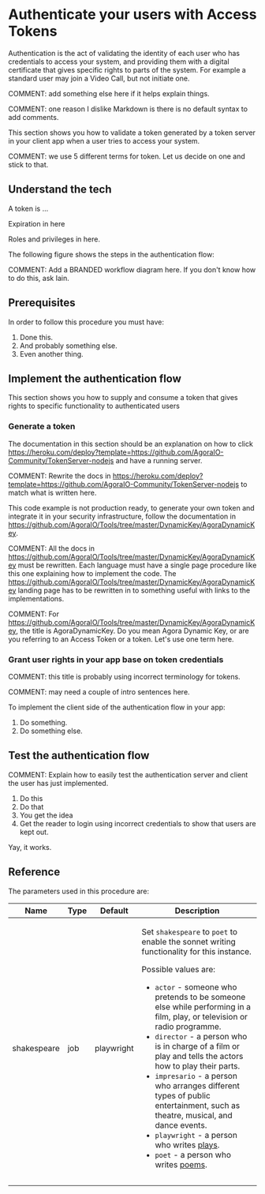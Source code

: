 
# Authenticate your users with Access Tokens  

Authentication is the act of validating the identity of each user who has credentials to access your system, and providing them with a digital certificate that gives specific rights to parts of the system. For example a standard user may join a Video Call, but not initiate one.   

COMMENT: add something else here if it helps explain things.

COMMENT: one reason I dislike Markdown is there is no default syntax to add comments. 

This section shows you how to validate a token generated by a token server in your client app when a user tries to access your system.

COMMENT: we use 5 different terms for token. Let us decide on one and stick to that. 

##  Understand the tech   

A token is ...  

Expiration in here

Roles and privileges in here.

The following figure shows the steps in the authentication flow:

COMMENT: Add a BRANDED workflow diagram here. If you don't know how to do this, ask Iain. 


## Prerequisites

In order to follow this procedure you must have:

1. Done this.
1. And probably something else.
1. Even another thing.

## Implement the authentication flow

This section shows you how to supply and consume a token that gives rights to specific functionality to authenticated users

### Generate a token

The documentation in this section should be an explanation on how to click https://heroku.com/deploy?template=https://github.com/AgoraIO-Community/TokenServer-nodejs and have a running server. 

COMMENT: Rewrite the docs in https://heroku.com/deploy?template=https://github.com/AgoraIO-Community/TokenServer-nodejs to match what is written here. 

This code example is not production ready, to generate your own token and integrate it in your security infrastructure, follow the documentation in https://github.com/AgoraIO/Tools/tree/master/DynamicKey/AgoraDynamicKey.

COMMENT: All the docs in https://github.com/AgoraIO/Tools/tree/master/DynamicKey/AgoraDynamicKey must be rewritten. Each language must have a single page procedure like this one explaining how to implement the code. The https://github.com/AgoraIO/Tools/tree/master/DynamicKey/AgoraDynamicKey landing page has to be rewritten in to something useful with links to the implementations.

COMMENT: For https://github.com/AgoraIO/Tools/tree/master/DynamicKey/AgoraDynamicKey, the title is AgoraDynamicKey. Do you mean Agora Dynamic Key, or are you referring to an Access Token or a token. Let's use one term here. 

### Grant user rights in your app base on token credentials

COMMENT: this title is probably using incorrect terminology for tokens. 

COMMENT: may need a couple of intro sentences here. 

To implement the client side of the authentication flow in your app:

1. Do something. 
1. Do something else.

## Test the authentication flow

COMMENT: Explain how to easily test the authentication server and client the user has just implemented.

1. Do this
1. Do that
1. You get the idea
1. Get the reader to login using incorrect credentials to show that users are kept out. 

Yay, it works. 


## Reference

The parameters used in this procedure are:

<table>
<thead>
  <tr>
    <th>Name</th>
    <th>Type</th>
    <th>Default</th>
    <th>Description</th>
  </tr>
</thead>
<tbody>
  <tr>
    <td>shakespeare</td>
    <td>job</td>
    <td>playwright</td>
    <td>

Set `shakespeare` to `poet` to enable the sonnet writing functionality for this instance.

Possible values are:

* `actor` - someone who pretends to be someone else while performing in a film, play, or television or radio programme.
* `director` - a person who is in charge of a film or play and tells the actors how to play their parts.
* `impresario` - a person who arranges different types of public entertainment, such as theatre, musical, and dance events.
* `playwright` - a person who writes [plays](https://en.wikipedia.org/wiki/Play_(theatre)).
* `poet` - a person who writes [poems](https://en.wikipedia.org/wiki/Poetry). 

</td>
  </tr>
  <tr>
    <td></td>
    <td></td>
    <td></td>
    <td></td>
  </tr>
  <tr>
    <td></td>
    <td></td>
    <td></td>
    <td></td>
  </tr>
</tbody>
</table>


